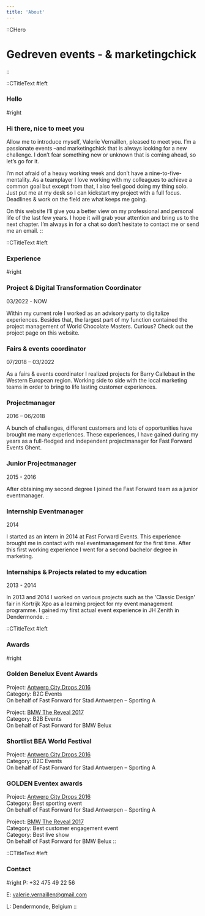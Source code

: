```yaml
---
title: 'About'
---
```


::CHero
# Gedreven events - & marketingchick
::

::CTitleText
#left
### Hello

#right
### Hi there, nice to meet you

Allow me to introduce myself, Valerie Vernaillen, pleased to meet you. I’m a passionate events –and marketingchick that is always looking for a new challenge. I don’t fear something new or unknown that is coming ahead, so let’s go for it.

I’m not afraid of a heavy working week and don’t have a nine-to-five-mentality. As a teamplayer I love working with my colleagues to achieve a common goal but except from that, I also feel good doing my thing solo. Just put me at my desk so I can kickstart my project with a full focus. Deadlines & work on the field are what keeps me going.

On this website I’ll give you a better view on my professional and personal  life of the last few years. I hope it will grab your attention and  bring us to the next chapter. I’m always in for a chat so don’t hesitate to contact me or send me an email.
::

::CTitleText
#left
### Experience

#right
### Project & Digital Transformation Coordinator
03/2022 - NOW

Within my current role I worked as an advisory party to digitalize experiences. Besides that, the largest part of my function contained the project management of World Chocolate Masters. Curious? Check out the project page on this website.

### Fairs & events coordinator
07/2018 – 03/2022

As a fairs & events coordinator I realized projects for Barry Callebaut in the Western European region. Working side to side with the local marketing teams in order to bring to life lasting customer experiences.

### Projectmanager
2016 – 06/2018

A bunch of challenges, different customers and lots of opportunities have brought me many experiences. These experiences, I have gained during my years as a full-fledged and independent projectmanager for Fast Forward Events Ghent.

### Junior Projectmanager
2015 - 2016

After obtaining my second degree I joined the Fast Forward team as a junior eventmanager.

### Internship Eventmanager
2014

I started as an intern in 2014 at Fast Forward Events. This experience brought me in contact with real eventmanagement for the first time. After this first working experience I went for a second bachelor degree in marketing.

### Internships & Projects related to my education
2013 - 2014

In 2013 and 2014 I worked on various projects such as the 'Classic Design' fair in Kortrijk Xpo as a learning project for my event management programme. I gained my first actual event experience in JH Zenith in Dendermonde.
::

::CTitleText
#left
### Awards

#right
### Golden Benelux Event Awards
Project: [Antwerp City Drops 2016](/portfolio/antwerp-city-drops)\
Category: B2C Events\
On behalf of Fast Forward for Stad Antwerpen – Sporting A

Project: [BMW The Reveal 2017](/portfolio/bmw-the-reveal)\
Category: B2B Events\
On behalf of Fast Forward for BMW Belux

### Shortlist BEA World Festival
Project: [Antwerp City Drops 2016](/portfolio/antwerp-city-drops)\
Category: B2C Events\
On behalf of Fast Forward for Stad Antwerpen – Sporting A

### GOLDEN Eventex awards
Project: [Antwerp City Drops 2016](/portfolio/antwerp-city-drops)\
Category: Best sporting event\
On behalf of Fast Forward for Stad Antwerpen – Sporting A

Project: [BMW The Reveal 2017](/portfolio/bmw-the-reveal)\
Category: Best customer engagement event\
Category: Best live show\
On behalf of Fast Forward for BMW Belux
::

::CTitleText
#left
### Contact

#right
P: +32 475 49 22 56

E: valerie.vernaillen@gmail.com

L: Dendermonde, Belgium
::